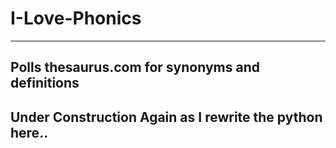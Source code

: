 <body>

<h1 id="toc_1">I-Love-Phonics</h1>
<hr />

<h2 id="toc_1.1">Polls thesaurus.com for synonyms and definitions</h2>
<h2>Under Construction Again as I rewrite the python here..</h2>


</body>
</html>
